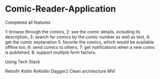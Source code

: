 # Comic-Reader-Application

Completed all features

1: browse through the comics,
2: see the comic details, including its description,
3: search for comics by the comic number as well as text,
4: get the comic explanation
5: favorite the comics, which would be available offline too,
6: send comics to others,
7: get notifications when a new comic is published,
8: support multiple form factors.

Using Tech Stack

Retrofir
Kotlin
RxKotlin
Dagger2
Clean architecture
MVI
